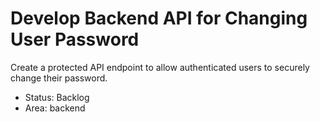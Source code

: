 # Develop Backend API for Changing User Password

Create a protected API endpoint to allow authenticated users to securely change their password.

- Status: Backlog
- Area: backend